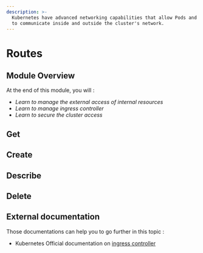 ```yaml
---
description: >-
  Kubernetes have advanced networking capabilities that allow Pods and Services
  to communicate inside and outside the cluster's network.
---
```


# Routes

## Module Overview

At the end of this module, you will :

* _Learn to manage the external access of internal resources_
* _Learn to manage ingress controller_
* _Learn to secure the cluster access_

## Get

## Create

## Describe

## Delete

## External documentation

Those documentations can help you to go further in this topic :

* Kubernetes Official documentation on [ingress controller](https://kubernetes.io/docs/concepts/services-networking/ingress/)
